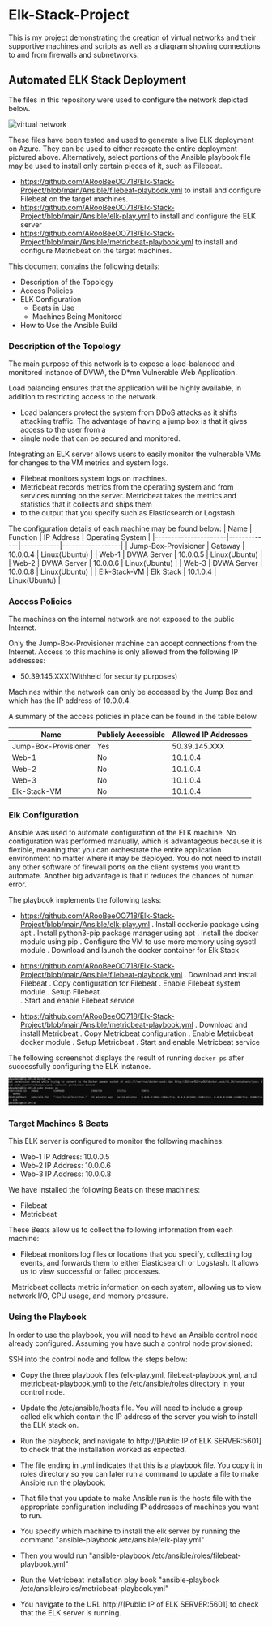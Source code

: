 # Elk-Stack-Project
This is my project demonstrating the creation of virtual networks and their supportive machines and scripts as well as a diagram showing connections to and from firewalls and subnetworks.
## Automated ELK Stack Deployment

The files in this repository were used to configure the network depicted below.

![virtual network](Images/)

These files have been tested and used to generate a live ELK deployment on Azure. They can be used to either recreate the entire deployment pictured above. Alternatively, select portions of the Ansible playbook file may be used to install only certain pieces of it, such as Filebeat.

  
  - https://github.com/ARooBeeOO718/Elk-Stack-Project/blob/main/Ansible/filebeat-playbook.yml to install and configure Filebeat on the target machines.
  - https://github.com/ARooBeeOO718/Elk-Stack-Project/blob/main/Ansible/elk-play.yml to install and configure the ELK server
  - https://github.com/ARooBeeOO718/Elk-Stack-Project/blob/main/Ansible/metricbeat-playbook.yml to install and configure Metricbeat on the target machines.
  

This document contains the following details:
- Description of the Topology
- Access Policies
- ELK Configuration
  - Beats in Use
  - Machines Being Monitored
- How to Use the Ansible Build


### Description of the Topology

The main purpose of this network is to expose a load-balanced and monitored instance of DVWA, the D*mn Vulnerable Web Application.

Load balancing ensures that the application will be highly available, in addition to restricting access to the network.
- Load balancers protect the system from DDoS attacks as it shifts attacking traffic. The advantage of having a jump box is that it gives access to the user from a
- single node that can be secured and monitored. 

Integrating an ELK server allows users to easily monitor the vulnerable VMs for changes to the VM metrics and system logs.
- Filebeat monitors system logs on machines.
- Metricbeat records metrics from the operating system and from services running on the server. Metricbeat takes the metrics and statistics that it collects and ships them 
- to the output that you specify such as Elasticsearch or Logstash.

The configuration details of each machine may be found below:
| Name                 | Function    | IP Address | Operating System |
|----------------------|-------------|------------|------------------|
| Jump-Box-Provisioner | Gateway     | 10.0.0.4   | Linux(Ubuntu)    |
| Web-1                | DVWA Server | 10.0.0.5   | Linux(Ubuntu)    |
| Web-2                | DVWA Server | 10.0.0.6   | Linux(Ubuntu)    |
| Web-3                | DVWA Server | 10.0.0.8   | Linux(Ubuntu)    |
| Elk-Stack-VM         | Elk Stack   | 10.1.0.4   | Linux(Ubuntu)    |

### Access Policies

The machines on the internal network are not exposed to the public Internet. 

Only the Jump-Box-Provisioner machine can accept connections from the Internet. Access to this machine is only allowed from the following IP addresses:
- 50.39.145.XXX(Withheld for security purposes)

Machines within the network can only be accessed by the Jump Box and which has the IP address of 10.0.0.4.

A summary of the access policies in place can be found in the table below.

| Name                 | Publicly Accessible  | Allowed IP Addresses  |
|----------------------|----------------------|-----------------------|
| Jump-Box-Provisioner | Yes                  | 50.39.145.XXX         |
| Web-1                | No                   | 10.1.0.4              |
| Web-2                | No                   | 10.1.0.4              |
| Web-3                | No                   | 10.1.0.4              |
| Elk-Stack-VM         | No                   | 10.1.0.4              |

### Elk Configuration

Ansible was used to automate configuration of the ELK machine. No configuration was performed manually, which is advantageous because it is flexible, meaning that
you can orchestrate the entire application environment no matter where it may be deployed. You do not need to install any other software of firewall ports on the client 
systems you want to automate. Another big advantage is that it reduces the chances of human error.

The playbook implements the following tasks:
- https://github.com/ARooBeeOO718/Elk-Stack-Project/blob/main/Ansible/elk-play.yml
. Install docker.io package using apt
. Install python3-pip package manager using apt
. Install the docker module using pip
. Configure the VM to use more memory using sysctl module
. Download and launch the docker container for Elk Stack
- https://github.com/ARooBeeOO718/Elk-Stack-Project/blob/main/Ansible/filebeat-playbook.yml 
. Download and install Filebeat
. Copy configuration for Filebeat
. Enable Filebeat system module
. Setup Filebeat  
. Start and enable Filebeat service

- https://github.com/ARooBeeOO718/Elk-Stack-Project/blob/main/Ansible/metricbeat-playbook.yml
. Download and install Metricbeat
. Copy Metricbeat configuration
. Enable Metricbeat docker module
. Setup Metricbeat 
. Start and enable Metricbeat service 

The following screenshot displays the result of running `docker ps` after successfully configuring the ELK instance.

![C:\Users\arubi\OneDrive\Documents\Project1screenshots](Images/Project1screenshots.png)

### Target Machines & Beats
This ELK server is configured to monitor the following machines:
- Web-1 IP Address: 10.0.0.5
- Web-2 IP Address: 10.0.0.6
- Web-3 IP Address: 10.0.0.8

We have installed the following Beats on these machines:
- Filebeat
- Metricbeat

These Beats allow us to collect the following information from each machine:
- Filebeat monitors log files or locations that you specify, collecting log events, and forwards them to either Elasticsearch or Logstash. It allows us to view successful
or failed processes. 

-Metricbeat collects metric information on each system, allowing us to view network I/O, CPU usage, and memory pressure.

### Using the Playbook
In order to use the playbook, you will need to have an Ansible control node already configured. Assuming you have such a control node provisioned: 

SSH into the control node and follow the steps below:
- Copy the three playbook files (elk-play.yml, filebeat-playbook.yml, and metricbeat-playbook.yml) to the /etc/ansible/roles directory in your control node.
- Update the /etc/ansible/hosts file. You will need to include a group called elk which contain the IP address of the server you wish to install the ELK stack on.
- Run the playbook, and navigate to http://[Public IP of ELK SERVER:5601] to check that the installation worked as expected.

- The file ending in .yml indicates that this is a playbook file. You copy it in roles directory so you can later run a command to update a file to make Ansible run the playbook.
- That file that you update to make Ansible run is the hosts file with the appropriate configuration including IP addresses of machines you want to run. 
- You specify which machine to install the elk server by running the command "ansible-playbook /etc/ansible/elk-play.yml"
- Then you would run "ansible-playbook /etc/ansible/roles/filebeat-playbook.yml"
- Run the Metricbeat installation play book "ansible-playbook /etc/ansible/roles/metricbeat-playbook.yml"
- You navigate to the URL http://[Public IP of ELK SERVER:5601] to check that the ELK server is running.

